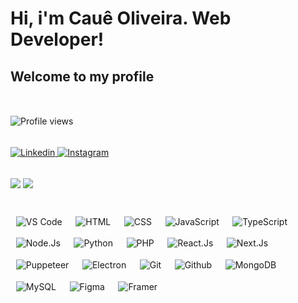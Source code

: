 # Hi, i'm Cauê Oliveira. Web Developer!

## Welcome to my profile

<br>

<div style="margin-bottom: 1rem; margin-top: 1rem;">
  <img src="https://komarev.com/ghpvc/?username=oliveiracaue&color=222222&style=for-the-badge&label=Profile%20Views" alt="Profile views" />
</div>

<br>

<div style="margin-bottom: 1rem">
  <a href="https://linkedin.com/in/oliveiradev" target="_blank">
    <img src="https://img.shields.io/badge/linkedin-222222?&style=for-the-badge&logo=linkedin&labelColor=000000&logo_color=0a66c2" alt="Linkedin">
  </a>
  <a href="https://instagram.com/oliveiracaue93" target="_blank">
    <img src="https://img.shields.io/badge/instagram-222222?&style=for-the-badge&logo=instagram&labelColor=000000" alt="Instagram">
  </a>
</div>

<br>

<div style="margin-bottom: 1rem">
  <div id="gh-stats-container">
    <img id="gh-stats-statistics" src="https://github-readme-stats.vercel.app/api?username=oliveiracaue&bg_color=222222&text_color=ffffff&title_color=E53E3E&count_private=true&show_icons=true&hide_border=true&border_radius=12" />
    <img id="gh-stats-languages" src="https://github-readme-stats.vercel.app/api/top-langs/?username=oliveiracaue&layout=compact&bg_color=222222&hide_border=true&border_radius=12" />
  </div>
</div>

<br>

<div>
  <img style="margin: 0.55rem" src="https://img.shields.io/badge/vscode-222222?&style=for-the-badge&logo=visual-studio-code&logoColor=0076c6&labelColor=000000" alt="VS Code"/>
  <img style="margin: 0.55rem" src="https://img.shields.io/badge/html-222222?&style=for-the-badge&logo=html5&labelColor=000000" alt="HTML"/>
  <img style="margin: 0.55rem" src="https://img.shields.io/badge/css-222222?&style=for-the-badge&logo=css3&logoColor=1a6fb4&labelColor=000000" alt="CSS"/>
  <img style="margin: 0.55rem" src="https://img.shields.io/badge/javascript-222222?&style=for-the-badge&logo=javascript&labelColor=000000" alt="JavaScript"/>
  <img style="margin: 0.55rem" src="https://img.shields.io/badge/typescript-222222?&style=for-the-badge&logo=typescript&labelColor=000000" alt="TypeScript"/>
  <img style="margin: 0.55rem" src="https://img.shields.io/badge/node-222222?&style=for-the-badge&logo=node.js&labelColor=000000" alt="Node.Js"/>
  <img style="margin: 0.55rem" src="https://img.shields.io/badge/python-222222?&style=for-the-badge&logo=python&labelColor=000000" alt="Python"/>
  <img style="margin: 0.55rem" src="https://img.shields.io/badge/php-222222?&style=for-the-badge&logo=php&labelColor=000000" alt="PHP"/>
  <img style="margin: 0.55rem" src="https://img.shields.io/badge/react-222222?&style=for-the-badge&logo=react&labelColor=000000" alt="React.Js"/>
  <img style="margin: 0.55rem" src="https://img.shields.io/badge/next-222222?&style=for-the-badge&logo=next.js&labelColor=000000" alt="Next.Js"/>
  <img style="margin: 0.55rem" src="https://img.shields.io/badge/puppeteer-222222?&style=for-the-badge&logo=puppeteer&labelColor=000000" alt="Puppeteer"/>
  <img style="margin: 0.55rem" src="https://img.shields.io/badge/electron-222222?&style=for-the-badge&logo=electron&labelColor=000000" alt="Electron"/>
  <img style="margin: 0.55rem" src="https://img.shields.io/badge/git-222222?&style=for-the-badge&logo=git&labelColor=000000" alt="Git"/>
  <img style="margin: 0.55rem" src="https://img.shields.io/badge/github-222222?&style=for-the-badge&logo=github&labelColor=000000" alt="Github"/>
  <img style="margin: 0.55rem" src="https://img.shields.io/badge/mongodb-222222?&style=for-the-badge&logo=mongodb&labelColor=000000" alt="MongoDB"/>
  <img style="margin: 0.55rem" src="https://img.shields.io/badge/mysql-222222?&style=for-the-badge&logo=mysql&labelColor=000000" alt="MySQL"/>
  <img style="margin: 0.55rem" src="https://img.shields.io/badge/figma-222222?&style=for-the-badge&logo=figma&labelColor=000000" alt="Figma"/>
  <img style="margin: 0.55rem" src="https://img.shields.io/badge/framer-222222?&style=for-the-badge&logo=framer&labelColor=000000" alt="Framer"/>
</div>
